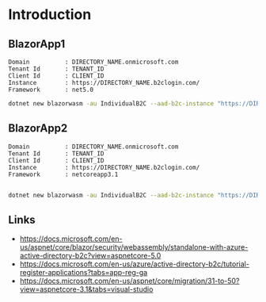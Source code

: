 # Introduction

## BlazorApp1

```text
Domain          : DIRECTORY_NAME.onmicrosoft.com
Tenant Id       : TENANT_ID
Client Id       : CLIENT_ID
Instance        : https://DIRECTORY_NAME.b2clogin.com/
Framework       : net5.0
```

```bash
dotnet new blazorwasm -au IndividualB2C --aad-b2c-instance "https://DIRECTORY_NAME.b2clogin.com/" --client-id "CLIENT_ID" --domain "DIRECTORY_NAME.onmicrosoft.com" -o BlazorApp1 -ssp "B2C_1_SignIn" -f net5.0
```

## BlazorApp2

```text
Domain          : DIRECTORY_NAME.onmicrosoft.com
Tenant Id       : TENANT_ID
Client Id       : CLIENT_ID
Instance        : https://DIRECTORY_NAME.b2clogin.com/
Framework       : netcoreapp3.1
```

```bash

dotnet new blazorwasm -au IndividualB2C --aad-b2c-instance "https://DIRECTORY_NAME.b2clogin.com/" --client-id "CLIENT_ID" --domain "DIRECTORY_NAME.onmicrosoft.com" -o BlazorApp2 -ssp "B2C_1_SignIn" -f netcoreapp3.1
```

## Links

* <https://docs.microsoft.com/en-us/aspnet/core/blazor/security/webassembly/standalone-with-azure-active-directory-b2c?view=aspnetcore-5.0>
* <https://docs.microsoft.com/en-us/azure/active-directory-b2c/tutorial-register-applications?tabs=app-reg-ga>
* <https://docs.microsoft.com/en-us/aspnet/core/migration/31-to-50?view=aspnetcore-3.1&tabs=visual-studio>
